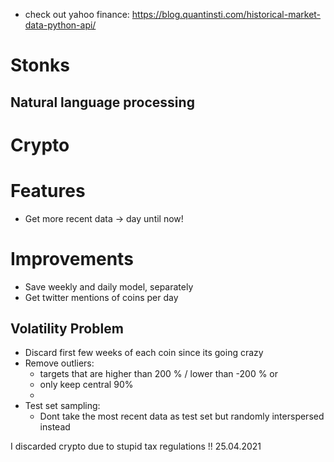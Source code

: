 
* check out yahoo finance: https://blog.quantinsti.com/historical-market-data-python-api/

# Stonks
## Natural language processing




# Crypto

# Features
* Get more recent data -> day until now!

# Improvements
* Save weekly and daily model, separately
* Get twitter mentions of coins per day

## Volatility Problem
* Discard first few weeks of each coin since its going crazy
* Remove outliers:
  * targets that are higher than 200 % / lower than -200 % or
  * only keep central 90%
  * 
* Test set sampling:
  * Dont take the most recent data as test set but randomly interspersed instead


I discarded crypto due to stupid tax regulations !! 25.04.2021
